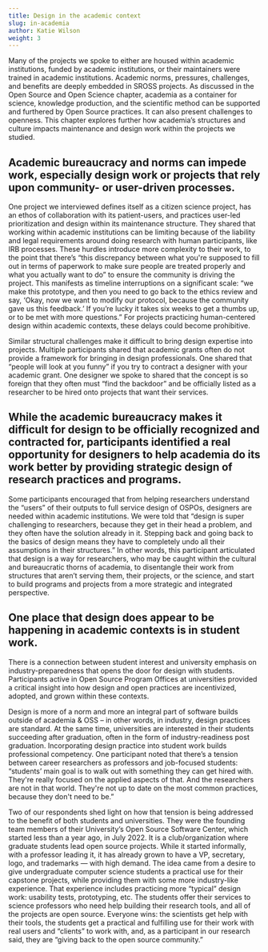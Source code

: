 ```yaml
---
title: Design in the academic context
slug: in-academia
author: Katie Wilson
weight: 3
---
```

Many of the projects we spoke to either are housed within academic institutions, funded by academic institutions, or their maintainers were trained in academic institutions. Academic norms, pressures, challenges, and benefits are deeply embedded in SROSS projects. As discussed in the Open Source and Open Science chapter, academia as a container for science, knowledge production, and the scientific method can be supported and furthered by Open Source practices. It can also present challenges to openness. This chapter explores further how academia’s structures and culture impacts maintenance and design work within the projects we studied. 

## Academic bureaucracy and norms can impede work, especially design work or projects that rely upon community- or user-driven processes. 

One project we interviewed defines itself as a citizen science project, has an ethos of collaboration with its patient-users, and practices user-led prioritization and design within its maintenance structure. They shared that working within academic institutions can be limiting because of the liability and legal requirements around doing research with human participants, like IRB processes. These hurdles introduce more complexity to their work, to the point that there’s “this discrepancy between what you're supposed to fill out in terms of paperwork to make sure people are treated properly and what you actually want to do” to ensure the community is driving the project. This manifests as timeline interruptions on a significant scale: “we make this prototype, and then you need to go back to the ethics review and say, ‘Okay, now we want to modify our protocol, because the community gave us this feedback.’ If you’re lucky it takes six weeks to get a thumbs up, or to be met with more questions.” For projects practicing human-centered design within academic contexts, these delays could become prohibitive. 

Similar structural challenges make it difficult to bring design expertise into projects. Multiple participants shared that academic grants often do not provide a framework for bringing in design professionals. One shared that “people will look at you funny” if you try to contract a designer with your academic grant. One designer we spoke to shared that the concept is so foreign that they often must “find the backdoor” and be officially listed as a researcher to be hired onto projects that want their services. 

## While the academic bureaucracy makes it difficult for design to be officially recognized and contracted for, participants identified a real opportunity for designers to help academia do its work better by providing strategic design of research practices and programs. 

Some participants encouraged that from helping researchers understand the “users” of their outputs to full service design of OSPOs, designers are needed within academic institutions. We were told that “design is super challenging to researchers, because they get in their head a problem, and they often have the solution already in it. Stepping back and going back to the basics of design means they have to completely undo all their assumptions in their structures.”  In other words, this participant articulated that design is a way for researchers, who may be caught within the cultural and bureaucratic thorns of academia, to disentangle their work from structures that aren’t serving them, their projects, or the science, and start to build programs and projects from a more strategic and integrated perspective. 

## One place that design does appear to be happening in academic contexts is in student work. 

There is a connection between student interest and university emphasis on industry-preparedness that opens the door for design with students. Participants active in Open Source Program Offices at universities provided a critical insight into how design and open practices are incentivized, adopted, and grown within these contexts. 

Design is more of a norm and more an integral part of software builds outside of academia & OSS – in other words, in industry, design practices are standard. At the same time, universities are interested in their students succeeding after graduation, often in the form of industry-readiness post graduation. Incorporating design practice into student work builds professional competency. One participant noted that there’s a tension between career researchers as professors and job-focused students: “students’ main goal is to walk out with something they can get hired with. They're really focused on the applied aspects of that. And the researchers are not in that world. They're not up to date on the most common practices, because they don't need to be.” 

Two of our respondents shed light on how that tension is being addressed to the benefit of both students and universities. They were the founding team members of their University’s Open Source Software Center, which started less than a year ago, in July 2022.  It is a club/organization where graduate students lead open source projects. While it started informally, with a professor leading it, it has already grown to have a VP, secretary, logo, and trademarks — with high demand. The idea came from a desire to give undergraduate computer science students a practical use for their capstone projects, while providing them with some more industry-like experience. That experience includes practicing more “typical” design work: usability tests, prototyping, etc. The students offer their services to science professors who need help building their research tools, and all of the projects are open source. Everyone wins: the scientists get help with their tools, the students get a practical and fulfilling use for their work with real users and “clients” to work with, and, as a participant in our research said, they are “giving back to the open source community.”
